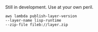 
Still in development. Use at your own peril.

    aws lambda publish-layer-version
	--layer-name lisp-runtime
	--zip-file fileb://layer.zip

